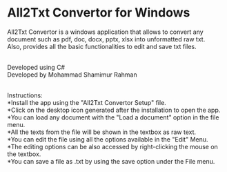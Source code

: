 # All2Txt Convertor for Windows
All2Txt Convertor is a windows application that allows to convert any document such as pdf, doc, docx, pptx, xlsx into unformatted raw txt.<br>
Also, provides all the basic functionalities to edit and save txt files.<br><br>

Developed using C#<br>
Developed by Mohammad Shamimur Rahman<br><br>

Instructions:<br>
*Install the app using the "All2Txt Convertor Setup" file.<br>
*Click on the desktop icon generated after the installation to open the app.<br>
*You can load any document with the "Load a document" option in the file menu.<br>
*All the texts from the file will be shown in the textbox as raw text.<br>
*You can edit the file using all the options available in the "Edit" Menu.<br>
*The editing options can be also accessed by right-clicking the mouse on the textbox.<br>
*You can save a file as .txt by using the save option under the File menu.<br>
